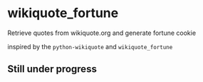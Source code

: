# wikiquote_fortune
Retrieve quotes from wikiquote.org and generate fortune cookie

inspired by the `python-wikiquote` and `wikiquote_fortune`

## Still under progress
